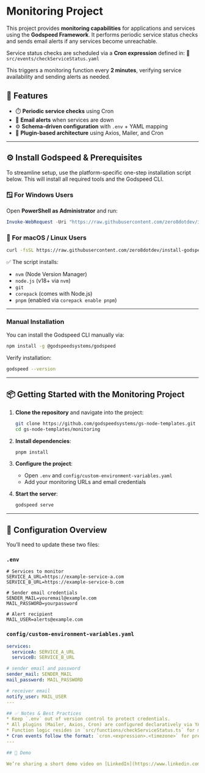 # Monitoring Project

This project provides **monitoring capabilities** for applications and services using the **Godspeed Framework**.
It performs periodic service status checks and sends email alerts if any services become unreachable.

Service status checks are scheduled via a **Cron expression** defined in:
📄 `src/events/checkServiceStatus.yaml`

This triggers a monitoring function every **2 minutes**, verifying service availability and sending alerts as needed.

## 🚀 Features
* ⏱️ **Periodic service checks** using Cron
* 📧 **Email alerts** when services are down
* ⚙️ **Schema-driven configuration** with `.env` + YAML mapping
* 🔌 **Plugin-based architecture** using Axios, Mailer, and Cron

---
## ⚙️ Install Godspeed & Prerequisites

To streamline setup, use the platform-specific one-step installation script below. This will install all required tools and the Godspeed CLI.

### 🪟 For Windows Users

Open **PowerShell as Administrator** and run:

```powershell
Invoke-WebRequest -Uri "https://raw.githubusercontent.com/zero8dotdev/install-godspeed-daemon/main/CompleteInstall.ps1" -OutFile "install.ps1"; Start-Process powershell -ArgumentList "-File .\install.ps1" -Verb RunAs
```

### 🐧 For macOS / Linux Users

```bash
curl -fsSL https://raw.githubusercontent.com/zero8dotdev/install-godspeed-daemon/main/CompleteInstall.sh | bash
```

✅ The script installs:

* `nvm` (Node Version Manager)
* `node.js` (v18+ via `nvm`)
* `git`
* `corepack` (comes with Node.js)
* `pnpm` (enabled via `corepack enable pnpm`)
---

### Manual Installation
You can install the Godspeed CLI manually via:
```bash
npm install -g @godspeedsystems/godspeed
```
Verify installation:
```bash
godspeed --version
```
---
## 📦 Getting Started with the Monitoring Project

1. **Clone the repository** and navigate into the project:

   ```bash
   git clone https://github.com/godspeedsystems/gs-node-templates.git
   cd gs-node-templates/monitoring
   ```

2. **Install dependencies**:

   ```bash
   pnpm install
   ```

3. **Configure the project**:

   * Open `.env` and `config/custom-environment-variables.yaml`
   * Add your monitoring URLs and email credentials

4. **Start the server**:
   ```bash
   godspeed serve
   ```
---

## 🔧 Configuration Overview
You’ll need to update these two files:

### `.env`

```env
# Services to monitor
SERVICE_A_URL=https://example-service-a.com
SERVICE_B_URL=https://example-service-b.com

# Sender email credentials
SENDER_MAIL=youremail@example.com
MAIL_PASSWORD=yourpassword

# Alert recipient
MAIL_USER=alerts@example.com
```

### `config/custom-environment-variables.yaml`

```yaml
services:
  serviceA: SERVICE_A_URL
  serviceB: SERVICE_B_URL

# sender email and password
sender_mail: SENDER_MAIL
mail_password: MAIL_PASSWORD

# receiver email
notify_user: MAIL_USER
---

## ✅ Notes & Best Practices
* Keep `.env` out of version control to protect credentials.
* All plugins (Mailer, Axios, Cron) are configured declaratively via YAML.
* Function logic resides in `src/functions/checkServiceStatus.ts` for maintainability.
* Cron events follow the format: `cron.<expression>.<timezone>` for precision.
---

## 🎥 Demo

We’re sharing a short demo video on [LinkedIn](https://www.linkedin.com/company/godspeed-systems) — check it out once it's live!

